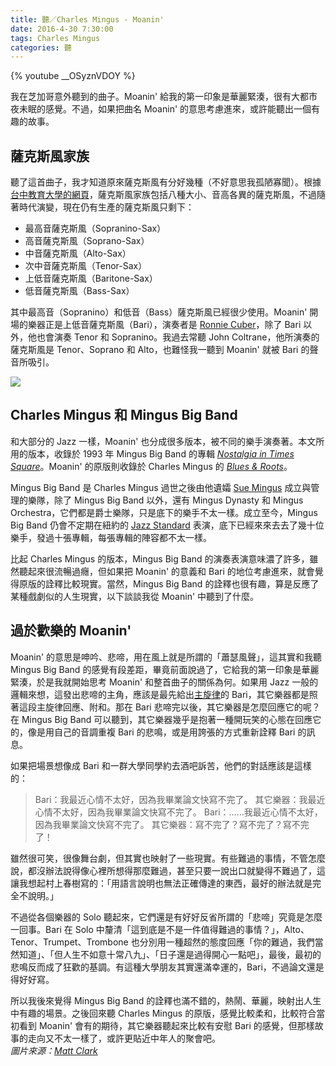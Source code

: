 ```yaml
---
title: 聽／Charles Mingus - Moanin'
date: 2016-4-30 7:30:00
tags: Charles Mingus
categories: 聽
---
```

{% youtube __OSyznVDOY %}

我在芝加哥意外聽到的曲子。Moanin' 給我的第一印象是華麗緊湊，很有大都市夜未眠的感覺。不過，如果把曲名 Moanin' 的意思考慮進來，或許能聽出一個有趣的故事。<!--more-->

## 薩克斯風家族

聽了這首曲子，我才知道原來薩克斯風有分好幾種（不好意思我孤陋寡聞）。根據[台中教育大學的網頁](http://www.ntcu.edu.tw/amu95a/gran/sax.htm)，薩克斯風家族包括八種大小、音高各異的薩克斯風，不過隨著時代演變，現在仍有生產的薩克斯風只剩下：

* 最高音薩克斯風（Sopranino-Sax）
* 高音薩克斯風（Soprano-Sax）
* 中音薩克斯風（Alto-Sax）
* 次中音薩克斯風（Tenor-Sax）
* 上低音薩克斯風（Baritone-Sax）
* 低音薩克斯風（Bass-Sax）

其中最高音（Sopranino）和低音（Bass）薩克斯風已經很少使用。Moanin' 開場的樂器正是上低音薩克斯風（Bari），演奏者是 [Ronnie Cuber](https://en.wikipedia.org/wiki/Ronnie_Cuber)，除了 Bari 以外，他也會演奏 Tenor 和 Sopranino。我過去常聽 John Coltrane，他所演奏的薩克斯風是 Tenor、Soprano 和 Alto，也難怪我一聽到 Moanin' 就被 Bari 的聲音所吸引。

![](tenor_saxophone.jpg)

## Charles Mingus 和 Mingus Big Band

和大部分的 Jazz 一樣，Moanin' 也分成很多版本，被不同的樂手演奏著。本文所用的版本，收錄於 1993 年 Mingus Big Band 的專輯 [*Nostalgia in Times Square*](http://www.allmusic.com/album/mingus-big-band-93-nostalgia-in-times-square-mw0000621883)。Moanin' 的原版則收錄於 Charles Mingus 的 [*Blues & Roots*](https://en.wikipedia.org/wiki/Blues_%26_Roots)。

Mingus Big Band 是 Charles Mingus 過世之後由他遺孀 [Sue Mingus](https://en.wikipedia.org/wiki/Sue_Mingus) 成立與管理的樂隊，除了 Mingus Big Band 以外，還有 Mingus Dynasty 和 Mingus Orchestra，它們都是爵士樂隊，只是底下的樂手不太一樣。成立至今，Mingus Big Band 仍會不定期在紐約的 [Jazz Standard](http://www.jazzstandard.com) 表演，底下已經來來去去了幾十位樂手，發過十張專輯，每張專輯的陣容都不太一樣。

比起 Charles Mingus 的版本，Mingus Big Band 的演奏表演意味濃了許多，雖然聽起來很流暢過癮，但如果把 Moanin' 的意義和 Bari 的地位考慮進來，就會覺得原版的詮釋比較現實。當然，Mingus Big Band 的詮釋也很有趣，算是反應了某種戲劇似的人生現實，以下談談我從 Moanin' 中聽到了什麼。

## 過於歡樂的 Moanin'

Moanin' 的意思是呻吟、悲啼，用在風上就是所謂的「蕭瑟風聲」，這其實和我聽 Mingus Big Band 的感覺有段差距，畢竟前面說過了，它給我的第一印象是華麗緊湊，於是我就開始思考 Moanin' 和整首曲子的關係為何。如果用 Jazz 一般的邏輯來想，這發出悲啼的主角，應該是最先給出[主旋律](https://musescore.com/user/22598/scores/504476)的 Bari，其它樂器都是照著這段主旋律回應、附和。那在 Bari 悲啼完以後，其它樂器是怎麼回應它的呢？在 Mingus Big Band 可以聽到，其它樂器幾乎是抱著一種開玩笑的心態在回應它的，像是用自己的音調重複 Bari 的悲鳴，或是用誇張的方式重新詮釋 Bari 的訊息。

如果把場景想像成 Bari 和一群大學同學約去酒吧訴苦，他們的對話應該是這樣的：

> Bari：我最近心情不太好，因為我畢業論文快寫不完了。
> 其它樂器：我最近心情不太好，因為我畢業論文快寫不完了。
> Bari：……我最近心情不太好，因為我畢業論文快寫不完了。
> 其它樂器：寫不完了？寫不完了？寫不完了！

雖然很可笑，很像舞台劇，但其實也映射了一些現實。有些難過的事情，不管怎麼說，都沒辦法說得像心裡所想得那麼難過，甚至只要一說出口就變得不難過了，這讓我想起村上春樹寫的：「用語言說明也無法正確傳達的東西，最好的辦法就是完全不說明。」

不過從各個樂器的 Solo 聽起來，它們還是有好好反省所謂的「悲啼」究竟是怎麼一回事。Bari 在 Solo 中釐清「這到底是不是一件值得難過的事情？」，Alto、Tenor、Trumpet、Trombone 也分別用一種超然的態度回應「你的難過，我們當然知道」、「但人生不如意十常八九」、「日子還是過得開心一點吧」，最後，最初的悲鳴反而成了狂歡的基調。有這種大學朋友其實還滿幸運的，Bari，不過論文還是得好好寫。

所以我後來覺得 Mingus Big Band 的詮釋也滿不錯的，熱鬧、華麗，映射出人生中有趣的場景。之後回來聽 Charles Mingus 的原版，感覺比較柔和，比較符合當初看到 Moanin' 會有的期待，其它樂器聽起來比較有安慰 Bari 的感覺，但那樣故事的走向又不太一樣了，或許更貼近中年人的聚會吧。
<br>
*圖片來源：[Matt Clark](https://www.flickr.com/photos/jointhedots/4626039163)*
